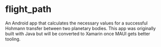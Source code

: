 # flight_path
An Android app that calculates the necessary values for a successful Hohmann transfer between two planetary bodies.
This app was originally built with Java but will be converted to Xamarin once MAUI gets better tooling.
